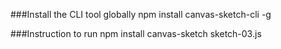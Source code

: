 ###Install the CLI tool globally
npm install canvas-sketch-cli -g

###Instruction to run
npm install 
canvas-sketch sketch-03.js
